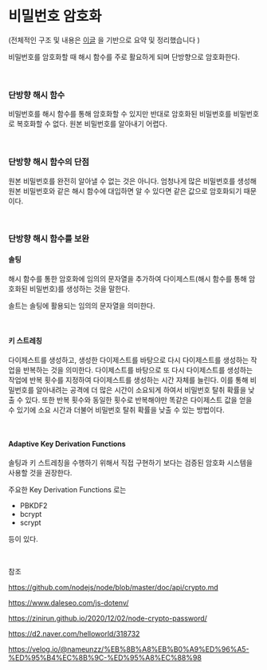 # 비밀번호 암호화

(전체적인 구조 및 내용은 [이글](https://d2.naver.com/helloworld/318732) 을 기반으로 요약 및 정리했습니다 )

비밀번호를 암호화할 때 해시 함수를 주로 활요하게 되며 단방향으로 암호화한다.

<br>

### 단방향  해시 함수

비밀번호를 해시 함수를 통해 암호화할 수 있지만 반대로 암호화된 비밀번호를 비밀번호로 복호화할 수 없다. 원본 비밀번호를 알아내기 어렵다.

<br>

### 단방향 해시 함수의 단점

원본 비밀번호를 완전히 알아낼 수 없는 것은 아니다. 엄청나게 많은 비밀번호를 생성해 원본 비밀번호와 같은 해시 함수에 대입하면 알 수 있다면 같은 값으로 암호화되기 때문이다.

<br>

### 단방향 해시 함수를 보완

#### 솔팅

해시 함수를 통한 암호화에 임의의 문자열을 추가하여 다이제스트(해시 함수를 통해 암호화된 비밀번호)를 생성하는 것을 말한다.

솔트는 솔팅에 활용되는 임의의 문자열을 의미한다.

<br>

#### 키 스트레칭

다이제스트를 생성하고, 생성한 다이제스트를 바탕으로 다시 다이제스트를 생성하는 작업을 반복하는 것을 의미한다. 다이제스트를 바탕으로 또 다시 다이제스트를 생성하는 작업에 반복 횟수를 지정하여 다이제스트를 생성하는 시간 자체를 늘린다. 이를 통해 비밀번호를 알아내려는 공격에 더 많은 시간이 소요되게 하여서 비밀번호 탈취 확률을 낮출 수 있다. 또한 반복 횟수와 동일한 횟수로 반복해야만 똑같은 다이제스트 값을 얻을 수 있기에 소요 시간과 더불어 비밀번호 탈취 확률을 낮출 수 있는 방법이다.

<br>

#### Adaptive Key Derivation Functions

솔팅과 키 스트레칭을 수행하기 위해서 직접 구현하기 보다는 검증된 암호화 시스템을 사용할 것을 권장한다.

주요한 Key Derivation Functions 로는

- PBKDF2
- bcrypt
- scrypt

등이 있다.

<br>

참조

https://github.com/nodejs/node/blob/master/doc/api/crypto.md

https://www.daleseo.com/js-dotenv/

https://zinirun.github.io/2020/12/02/node-crypto-password/

https://d2.naver.com/helloworld/318732

https://velog.io/@nameunzz/%EB%8B%A8%EB%B0%A9%ED%96%A5-%ED%95%B4%EC%8B%9C-%ED%95%A8%EC%88%98